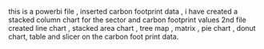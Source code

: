 this is a powerbi file , inserted carbon footprint data , i have created a stacked column chart for the sector and carbon footprint values
2nd file created line chart , stacked area chart , tree map , matrix , pie chart , donut chart, table and slicer on the carbon foot print data.
